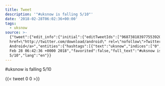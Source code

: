 ```yaml
---
title: Tweet
description: '"#uksnow is falling 5/10"'
date: '2018-02-28T06:02:36+00:00'
tags:
  - uksnow
source: >-
  {"tweet":{"edit_info":{"initial":{"editTweetIds":["968738183977553920"],"editableUntil":"2018-02-28T07:42:36.002Z","editsRemaining":"5","isEditEligible":true}},"retweeted":false,"source":"<a
  href=\"http://twitter.com/download/android\" rel=\"nofollow\">Twitter for
  Android</a>","entities":{"hashtags":[{"text":"uksnow","indices":["0","7"]}],"symbols":[],"user_mentions":[],"urls":[]},"display_text_range":["0","23"],"favorite_count":"0","id_str":"968738183977553920","truncated":false,"retweet_count":"0","id":"968738183977553920","created_at":"Wed
  Feb 28 06:42:36 +0000 2018","favorited":false,"full_text":"#uksnow is falling
  5/10","lang":"en"}}
---
```

#uksnow is falling 5/10
    
{{< tweet 0 0 >}}
    
